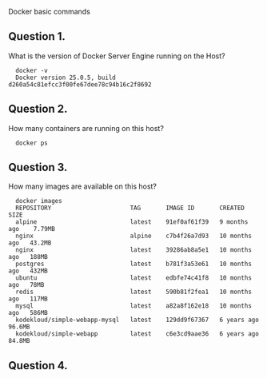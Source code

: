 Docker basic commands

## Question 1.

What is the version of Docker Server Engine running on the Host?

      docker -v
      Docker version 25.0.5, build d260a54c81efcc3f00fe67dee78c94b16c2f8692

## Question 2.

How many containers are running on this host?

      docker ps

## Question 3.

How many images are available on this host?

      docker images
      REPOSITORY                      TAG       IMAGE ID       CREATED         SIZE
      alpine                          latest    91ef0af61f39   9 months ago    7.79MB
      nginx                           alpine    c7b4f26a7d93   10 months ago   43.2MB
      nginx                           latest    39286ab8a5e1   10 months ago   188MB
      postgres                        latest    b781f3a53e61   10 months ago   432MB
      ubuntu                          latest    edbfe74c41f8   10 months ago   78MB
      redis                           latest    590b81f2fea1   10 months ago   117MB
      mysql                           latest    a82a8f162e18   10 months ago   586MB
      kodekloud/simple-webapp-mysql   latest    129dd9f67367   6 years ago     96.6MB
      kodekloud/simple-webapp         latest    c6e3cd9aae36   6 years ago     84.8MB

## Question 4.
